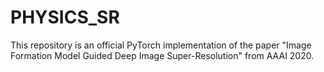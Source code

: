 # PHYSICS_SR
This repository is an official PyTorch implementation of the paper "Image Formation Model Guided Deep Image Super-Resolution" from AAAI 2020.
